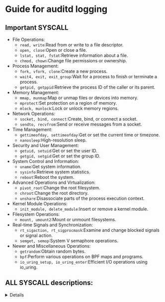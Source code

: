 # Guide for auditd logging

## Important SYSCALL

- File Operations:
  - `read, write`:Read from or write to a file descriptor.
  - `open, close`:Open or close a file.
  - `lstat, stat, fstat`:Retrieve information about a file.
  - `chmod, chown`:Change file permissions or ownership.
- Process Management:
  - `fork, vfork, clone`:Create a new process.
  - `wait4, exit, exit_group`:Wait for a process to finish or terminate a process.
  - `getpid, getppid`:Retrieve the process ID of the caller or its parent.
- Memory Management:
  - `mmap, munmap`:Map or unmap files or devices into memory.
  - `mprotect`:Set protection on a region of memory.
  - `mlock, munlock`:Lock or unlock memory regions.
- Network Operations:
  - `socket, bind, connect`:Create, bind, or connect a socket.
  - `sendto, recvfrom`:Send or receive messages from a socket.
- Time Management:
  - `gettimeofday, settimeofday`:Get or set the current time or timezone.
  - `nanosleep`:High-resolution sleep.
- Security and User Management:
  - `getuid, setuid`:Get or set the user ID.
  - `getgid, setgid`:Get or set the group ID.
- System Control and Information:
  - `uname`:Get system information.
  - `sysinfo`:Retrieve system statistics.
  - `reboot`:Reboot the system.
- Advanced Operations and Virtualization:
  - `pivot_root`:Change the root filesystem.
  - `chroot`:Change the root directory.
  - `unshare`:Disassociate parts of the process execution context.
- Kernel Module Operations:
  - `init_module, delete_module`:Insert or remove a kernel module.
- Filesystem Operations:
  - `mount, umount2`:Mount or unmount filesystems.
- Real-time Signals and Synchronization:
  - `rt_sigaction, rt_sigprocmask`:Examine and change blocked signals or signal action.
  - `semget, semop`:System V semaphore operations.
- Newer and Miscellaneous Operations:
  - `getrandom`:Obtain random bytes.
  - `bpf`:Perform various operations on BPF maps and programs.
  - `io_uring_setup, io_uring_enter`:Efficient I/O operations using io_uring.

## ALL SYSCALL descriptions:

<details>
todo
</details>

